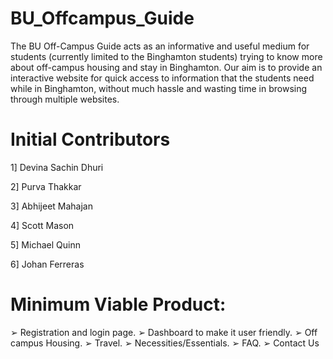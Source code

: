
# BU_Offcampus_Guide
The BU Off-Campus Guide acts as an informative and useful medium for students (currently limited to the Binghamton students) trying to know more about off-campus housing and stay in Binghamton. Our aim is to provide an interactive website for quick access to information that the students need while in Binghamton, without much hassle and wasting time in browsing through multiple websites. 

# Initial Contributors

1] Devina Sachin Dhuri

2] Purva Thakkar

3] Abhijeet Mahajan

4] Scott Mason

5] Michael Quinn

6] Johan Ferreras

# Minimum Viable Product:
➢ Registration and login page. 
➢ Dashboard to make it user friendly.
➢ Off campus Housing.
➢ Travel.
➢ Necessities/Essentials.
➢ FAQ.
➢ Contact Us


